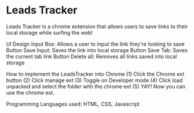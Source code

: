 # Leads Tracker
 Leads Tracker is a chrome extension that allows users to save links to their local storage while surfing the web!

 UI Design
 Input Box: Allows a user to input the link they're looking to save
 Button Save Input: Saves the link into local storage
 Button Save Tab: Saves the current tab link 
 Button Delete all: Removes all links saved into local storage

 How to implement the LeadsTracker into Chrome
 (1) Click the Chrome ext button
 (2) Click manage ext
 (3) Toggle on Developer mode
 (4) Click load unpacked and select the folder with the chrome ext
 (5) YAY! Now you can use the chrome ext.

 Programming Languages used: HTML, CSS, Javascript 
